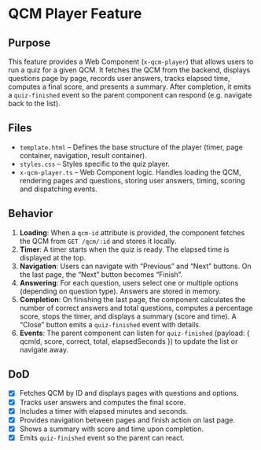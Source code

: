 QCM Player Feature
==================

## Purpose

This feature provides a Web Component (`x-qcm-player`) that allows
users to run a quiz for a given QCM. It fetches the QCM from the
backend, displays questions page by page, records user answers,
tracks elapsed time, computes a final score, and presents a summary.
After completion, it emits a `quiz-finished` event so the parent
component can respond (e.g. navigate back to the list).

## Files

- `template.html` – Defines the base structure of the player (timer,
  page container, navigation, result container).
- `styles.css` – Styles specific to the quiz player.
- `x-qcm-player.ts` – Web Component logic. Handles loading the QCM,
  rendering pages and questions, storing user answers, timing, scoring
  and dispatching events.

## Behavior

1. **Loading**: When a `qcm-id` attribute is provided, the component
   fetches the QCM from `GET /qcm/:id` and stores it locally.
2. **Timer**: A timer starts when the quiz is ready. The elapsed
   time is displayed at the top.
3. **Navigation**: Users can navigate with “Previous” and “Next”
   buttons. On the last page, the “Next” button becomes “Finish”.
4. **Answering**: For each question, users select one or multiple
   options (depending on question type). Answers are stored in
   memory.
5. **Completion**: On finishing the last page, the component
   calculates the number of correct answers and total questions,
   computes a percentage score, stops the timer, and displays a
   summary (score and time). A “Close” button emits a
   `quiz-finished` event with details.
6. **Events**: The parent component can listen for `quiz-finished`
   (payload: { qcmId, score, correct, total, elapsedSeconds }) to
   update the list or navigate away.

## DoD

- [x] Fetches QCM by ID and displays pages with questions and options.
- [x] Tracks user answers and computes the final score.
- [x] Includes a timer with elapsed minutes and seconds.
- [x] Provides navigation between pages and finish action on last page.
- [x] Shows a summary with score and time upon completion.
- [x] Emits `quiz-finished` event so the parent can react.